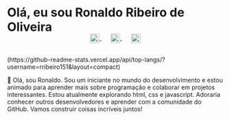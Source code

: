 # Olá, eu sou Ronaldo Ribeiro de Oliveira

<p align="center" style="margin: -20px 0 30px">
   <a href="291614890546692096" style='margin-right:10px'>
    <img align="center" src="https://cdn.jsdelivr.net/npm/simple-icons@3.0.1/icons/discord.svg" height="22px" width="22px" />
  </a>
  &nbsp;&nbsp;
  <a href="(https://www.linkedin.com/in/ronaldo-ribeiro-646291252/)" target="_blank" style='margin-right:10px'>
    <img align="center" src="https://cdn.jsdelivr.net/npm/simple-icons@3.0.1/icons/linkedin.svg" alt="linkedin" height="22px" width="22px" />
  </a>
    &nbsp;&nbsp;
  <a href="https://www.instagram.com/rribeiro_oliveira001/" target="_blank">
    <img align="center" src="https://cdn.jsdelivr.net/npm/simple-icons@3.0.1/icons/instagram.svg" alt="instagram" height="22px" width="22px" />
  </a>
</p>
(https://github-readme-stats.vercel.app/api/top-langs/?username=rribeiro151&layout=compact)


👋 Olá, sou Ronaldo. Sou um iniciante no mundo do desenvolvimento e estou animado para aprender mais sobre programação e colaborar em projetos interessantes. Estou atualmente explorando html, css e javascript. Adoraria conhecer outros desenvolvedores e aprender com a comunidade do GitHub. Vamos construir coisas incríveis juntos!



<br />

